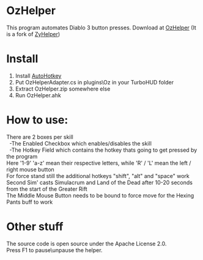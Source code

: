 # OzHelper
This program automates Diablo 3 button presses.
Download at [OzHelper](https://github.com/oookza/OzHelper/releases) (It is a fork of [ZyHelper](https://github.com/ZyRaNex/ZyHelper))

# Install
1. Install [AutoHotkey](https://www.autohotkey.com/)
2. Put OzHelperAdapter.cs in plugins\Oz in your TurboHUD folder
3. Extract OzHelper.zip somewhere else
4. Run OzHelper.ahk

# How to use:
There are 2 boxes per skill\
&nbsp;&nbsp;-The Enabled Checkbox which enables/disables the skill\
&nbsp;&nbsp;-The Hotkey Field which contains the hotkey thats going to get pressed by the program\
Here '1-9' 'a-z' mean their respective letters, while 'R' / 'L' mean the left / right mouse button\
For force stand still the additional hotkeys "shift", "alt" and "space" work\
Second Sim' casts Simulacrum and Land of the Dead after 10-20 seconds from the start of the Greater Rift\
The Middle Mouse Button needs to be bound to force move for the Hexing Pants buff to work

# Other stuff
The source code is open source under the Apache License 2.0.\
Press F1 to pause\unpause the helper.
